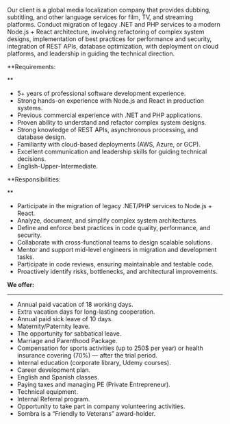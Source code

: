 Our client is a global media localization company that provides dubbing,
subtitling, and other language services for film, TV, and streaming platforms.
Conduct migration of legacy .NET and PHP services to a modern Node.js + React
architecture, involving refactoring of complex system designs, implementation
of best practices for performance and security, integration of REST APIs,
database optimization, with deployment on cloud platforms, and leadership in
guiding the technical direction.  
  

**Requirements:  
  
**

  * 5+ years of professional software development experience.
  * Strong hands-on experience with Node.js and React in production systems.
  * Previous commercial experience with .NET and PHP applications.
  * Proven ability to understand and refactor complex system designs.
  * Strong knowledge of REST APIs, asynchronous processing, and database design.
  * Familiarity with cloud-based deployments (AWS, Azure, or GCP).
  * Excellent communication and leadership skills for guiding technical decisions.
  * English-Upper-Intermediate.  
  
  

**Responsibilities:  
  
**

  * Participate in the migration of legacy .NET/PHP services to Node.js + React.
  * Analyze, document, and simplify complex system architectures.
  * Define and enforce best practices in code quality, performance, and security.
  * Collaborate with cross-functional teams to design scalable solutions.
  * Mentor and support mid-level engineers in migration and development tasks.
  * Participate in code reviews, ensuring maintainable and testable code.
  * Proactively identify risks, bottlenecks, and architectural improvements.

**We offer:**

****

  * Annual paid vacation of 18 working days.
  * Extra vacation days for long-lasting cooperation.
  * Annual paid sick leave of 10 days.
  * Maternity/Paternity leave.
  * The opportunity for sabbatical leave.
  * Marriage and Parenthood Package.
  * Compensation for sports activities (up to 250$ per year) or health insurance covering (70%) — after the trial period.
  * Internal education (corporate library, Udemy courses).
  * Career development plan.
  * English and Spanish classes.
  * Paying taxes and managing PE (Private Entrepreneur).
  * Technical equipment.
  * Internal Referral program.
  * Opportunity to take part in company volunteering activities.
  * Sombra is a “Friendly to Veterans” award-holder.